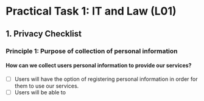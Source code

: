 # Practical Task 1: IT and Law (L01)

## 1. Privacy Checklist

### Principle 1: Purpose of collection of personal information

#### How can we collect users personal information to provide our services?
- [ ] Users will have the option of registering personal information in order for them to use our services.
- [ ] Users will be able to
